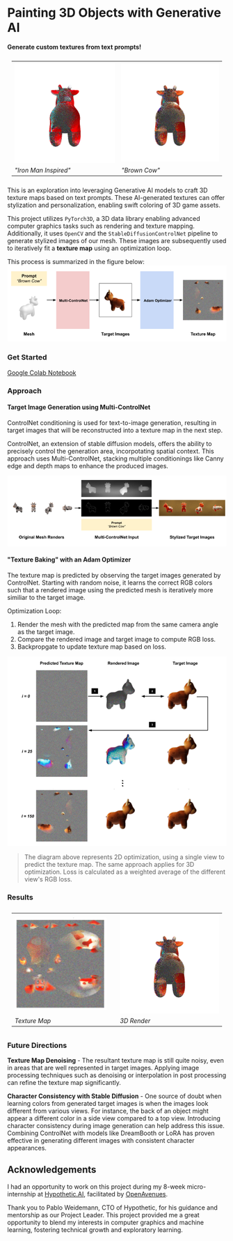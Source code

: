 # Painting 3D Objects with Generative AI

**Generate custom textures from text prompts!**

<table style="padding:10px">
  <tr>
    <td height= "200px"><img src="assets/iron_man.gif"  alt="1" > </td>
    <td height= "200px"><img src="assets/OrangeCow.gif" alt="3" </td>
  </tr>
  
   <tr>
    <td><i>"Iron Man Inspired"</i></td>
   <td><i>"Brown Cow"</i></td>
  </tr>
</table>

This is an exploration into leveraging Generative AI models to craft 3D texture maps based on text prompts. These AI-generated textures can offer stylization and personalization, enabling swift coloring of 3D game assets. 

This project utilizes `PyTorch3D`, a 3D data library enabling advanced computer graphics tasks such as rendering and texture mapping. Additionally, it uses `OpenCV` and the `StableDiffusionControlNet` pipeline to generate stylized images of our mesh. These images are subsequently used to iteratively fit a **texture map** using an optimization loop.

This process is summarized in the figure below:
![alt text](assets/pipeline.png "process")

### Get Started

[Google Colab Notebook](https://colab.research.google.com/drive/1BUOxNyuMiDIokIS5tsBP6QS-iCpbmUX8?usp=sharing) 


### Approach
#### Target Image Generation using Multi-ControlNet

ControlNet conditioning is used for text-to-image generation, resulting in target images that will be reconstructed into a texture map in the next step. 

ControlNet, an extension of stable diffusion models, offers the ability to precisely control the generation area, incorpotating spatial context. This approach uses Multi-ControlNet, stacking multiple conditionings like Canny edge and depth maps to enhance the produced images.

![alt text](assets/multiicontrolnet.png "process")

#### "Texture Baking" with an Adam Optimizer 

The texture map is predicted by observing the target images generated by ControlNet. Starting with random noise, it learns the correct RGB colors such that a rendered image using the predicted mesh is iteratively more similiar to the target image.

Optimization Loop:
1. Render the mesh with the predicted map from the same camera angle as the target image.
2. Compare the rendered image and target image to compute RGB loss. 
3. Backpropgate to update texture map based on loss. 

![alt text](assets/adamopt.png "process")

> The diagram above represents 2D optimization, using a single view to predict the texture map. The same approach applies for 3D optimization. Loss is calculated as a weighted average of the different view's RGB loss.

### Results
<table style="padding:10px">
  <tr>
    <td width="50%"  height= "200px" ><img src="assets/textureMap.png"  alt="1" > </td>
   <td width="50%" height= "200px" ><img src="assets/OrangeCow.gif" alt="3"></td>
  </tr>
  
   <tr>
    <td><i>Texture Map</i></td>
   <td><i>3D Render</i></td>
  </tr>
</table>

### Future Directions
**Texture Map Denoising** - 
The resultant texture map is still quite noisy, even in areas that are well represented in target images. Applying image processing techniques such as denoising or interpolation in post processing can refine the texture map significantly.

**Character Consistency with Stable Diffusion** - 
One source of doubt when learning colors from generated target images is when the images look different from various views. For instance, the back of an object might appear a different color in a side view compared to a top view. Introducing character consistency during image generation can help address this issue. Combining ControlNet with models like DreamBooth or LoRA has proven effective in generating different images with consistent character appearances.

## Acknowledgements
I had an opportunity to work on this project during my 8-week micro-internship at [Hypothetic.AI](https://www.hypothetic.art/), facilitated by [OpenAvenues](https://www.openavenuesfoundation.org/micro-internships). 

Thank you to Pablo Weidemann, CTO of Hypothetic, for his guidance and mentorship as our Project Leader. This project provided me a great opportunity to blend my interests in computer graphics and machine learning, fostering technical growth and exploratory learning. 


<!-- TODO: List any blog posts, tutorials or plugins that you may have used to complete the project. Only list those that had a significant impact. Obviously, we all 'Google' stuff while working on our things, but maybe something in particular stood out as a 'major contributor' to your skill set for this project. -->